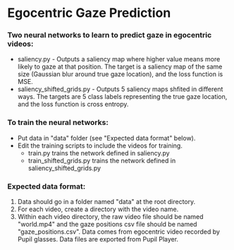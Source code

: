 # Egocentric Gaze Prediction

### Two neural networks to learn to predict gaze in egocentric videos:
- saliency.py - Outputs a saliency map where higher value means more likely to gaze at that position. The target is a saliency map of the same size (Gaussian blur around true gaze location), and the loss function is MSE.
- saliency_shifted_grids.py - Outputs 5 saliency maps shfited in different ways. The targets are 5 class labels representing the true gaze location, and the loss function is cross entropy.

### To train the neural networks:
- Put data in "data" folder (see "Expected data format" below).
- Edit the training scripts to include the videos for training.
  - train.py trains the network defined in saliency.py
  - train_shifted_grids.py trains the network defined in saliency_shifted_grids.py

### Expected data format:
1. Data should go in a folder named "data" at the root directory.
2. For each video, create a directory with the video name.
3. Within each video directory, the raw video file should be named "world.mp4" and the gaze positions csv file should be named "gaze_positions.csv".
Data comes from egocentric video recorded by Pupil glasses. Data files are exported from Pupil Player.
